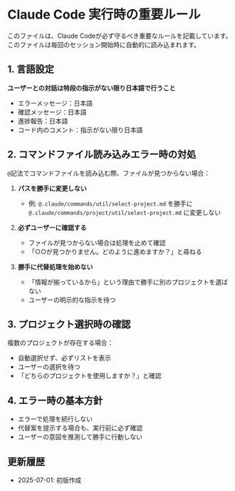# Claude Code 実行時の重要ルール

このファイルは、Claude Codeが必ず守るべき重要なルールを記載しています。
このファイルは毎回のセッション開始時に自動的に読み込まれます。

## 1. 言語設定

**ユーザーとの対話は特段の指示がない限り日本語で行うこと**

- エラーメッセージ：日本語
- 確認メッセージ：日本語
- 進捗報告：日本語
- コード内のコメント：指示がない限り日本語

## 2. コマンドファイル読み込みエラー時の対処

`@`記法でコマンドファイルを読み込む際、ファイルが見つからない場合：

1. **パスを勝手に変更しない**
   - 例: `@.claude/commands/util/select-project.md` を勝手に `@.claude/commands/project/util/select-project.md` に変更しない
   
2. **必ずユーザーに確認する**
   - ファイルが見つからない場合は処理を止めて確認
   - 「○○が見つかりません。どのように進めますか？」と尋ねる
   
3. **勝手に代替処理を始めない**
   - 「情報が揃っているから」という理由で勝手に別のプロジェクトを選ばない
   - ユーザーの明示的な指示を待つ

## 3. プロジェクト選択時の確認

複数のプロジェクトが存在する場合：
- 自動選択せず、必ずリストを表示
- ユーザーの選択を待つ
- 「どちらのプロジェクトを使用しますか？」と確認

## 4. エラー時の基本方針

- エラーで処理を続行しない
- 代替案を提示する場合も、実行前に必ず確認
- ユーザーの意図を推測して勝手に行動しない

## 更新履歴

- 2025-07-01: 初版作成